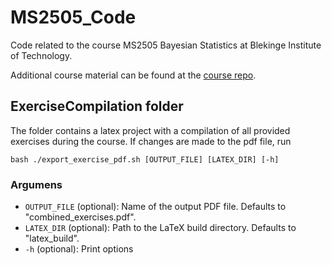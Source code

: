 # MS2505_Code

Code related to the course MS2505 Bayesian Statistics at Blekinge Institute of Technology.

Additional course material can be found at the [course repo](https://github.com/avehtari/BDA_course_Aalto).

## ExerciseCompilation folder

The folder contains a latex project with a compilation of all provided exercises during the course. If changes are made to the pdf file, run

    bash ./export_exercise_pdf.sh [OUTPUT_FILE] [LATEX_DIR] [-h]

### Argumens

- `OUTPUT_FILE` (optional): Name of the output PDF file. Defaults to "combined_exercises.pdf".
- `LATEX_DIR` (optional): Path to the LaTeX build directory. Defaults to "latex_build".
- `-h` (optional): Print options